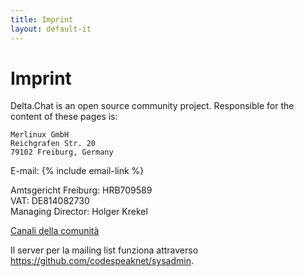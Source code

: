 ```yaml
---
title: Imprint
layout: default-it
---
```




<!-- GENERATED FILE -- DO NOT EDIT -->



# Imprint

Delta.Chat is an open source community project. Responsible for the content of these pages is:

    Merlinux GmbH
    Reichgrafen Str. 20
    79102 Freiburg, Germany

E-mail: {% include email-link %}

Amtsgericht Freiburg: HRB709589  
VAT: DE814082730  
Managing Director: Holger Krekel

[Canali della comunità](contribute)

Il server per la mailing list funziona attraverso <https://github.com/codespeaknet/sysadmin>.
